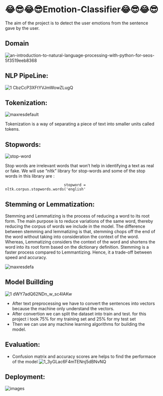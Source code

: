 # 😂😎😂😎Emotion-Classifier😂😎😂😎
The aim of the project is to detect the user emotions from the sentence gave by the user.

## Domain
![an-introduction-to-natural-language-processing-with-python-for-seos-5f3519eeb8368](https://user-images.githubusercontent.com/61903698/177008045-2652ce27-8eea-42e0-a2cd-b6207304bb28.png)



## NLP PipeLine:
![1 CbzCcP3XFtYVJmWowZLugQ](https://user-images.githubusercontent.com/61903698/134461144-5f71a441-5b74-4d83-a3ce-8d12823aea25.png)

## Tokenization:
![maxresdefault](https://user-images.githubusercontent.com/61903698/134461654-73f03562-ec9f-4164-9be1-cd1f37bbd9d2.jpg)

Tokenization is a way of separating a piece of text into smaller units called tokens.

                 
## Stopwords:
![stop-word](https://user-images.githubusercontent.com/61903698/134461738-aa31ae44-c394-43cc-8123-935b9f20cf57.jpg)

Stop words are irrelevant words that won’t help in identifying a text as real or fake. We will use “nltk” library for stop-words and some of the stop words in this library are :

                               stopword = nltk.corpus.stopwords.words('english'


##  Stemming or Lemmatization:

Stemming and Lemmatizing is the process of reducing a word to its root form. The main purpose is to reduce variations of the same word, thereby reducing the corpus of words we include in the model. The difference between stemming and lemmatizing is that, stemming chops off the end of the word without taking into consideration the context of the word. Whereas, Lemmatizing considers the context of the word and shortens the word into its root form based on the dictionary definition. Stemming is a faster process compared to Lemmantizing. Hence, it a trade-off between speed and accuracy.

![maxresdefa](https://user-images.githubusercontent.com/61903698/134461955-1a877f69-f60d-42b0-b652-70b2bd892bfa.jpg)

## Model Buillding 
![1 dWY7adQ62NDn_w_sc4lAKw](https://user-images.githubusercontent.com/61903698/134462100-eb766cb0-d6af-40bc-b065-e929778304fc.png)

* After text preprocessing we have to convert the sentences into vectors because the machine only understand the vectors.
* After convertion we can split the dataset into train and test. for this project i took 75% for my training set and 25% for my test set
* Then we can use any machine learning algorithms for building the model. 


## Evaluation:
* Confusion matrix and accuracy scores are helps to find the performace of the model 
![1_3yGLac6F4mTENnj5dBNvNQ](https://user-images.githubusercontent.com/61903698/177008768-d9a3c6a5-c2cc-48c8-952c-d6059b563927.jpeg)


## Deployment:
![images](https://user-images.githubusercontent.com/61903698/134462616-dbb8e3b4-ab26-45a8-9b66-5fe4e0d66630.png)
